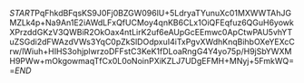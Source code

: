 $START$PqFhkdBFqsKS9J0Fj0BZGW096lU+5LdryaTYunuXc01MXWWTAhJGMZLk4p+Na9An1E2iAWdLFxQfUCMoy4qnKB6CLx1OiQFEqfuz6QGuH6yowkXPrzddGKzV3QWBiR2OkOax4ntLirK2uf6eAUpGcEEmwc0ApCtwPAU5vhYTuZSGdi2dFWAzdVWs3YqC0pZkSlDOdpxuI4iTxPgvXWdhKnqBihbOXeYEXcCrw/lWiuh+HIHS3ohjplwrzoDFFstC3KeK1fDLoaRngG4Y4yo75p/H9jSbYWXMH9PWw+mOkgowmaqTfCx0L0oNoinPXiKZLJ7UDgEFMH+MNyj+5FmkWQ==$END$